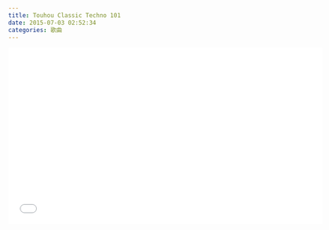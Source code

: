 ```yaml
---
title: Touhou Classic Techno 101
date: 2015-07-03 02:52:34
categories: 歌曲
---
```


<iframe frameborder="0" height="360" src="//www.youtube.com/embed/8opPPTEC9KM" width="640"></iframe>